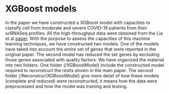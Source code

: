 # XGBoost models
In the paper we have constructed a XGBoost model with capacities to classify cell from moderate and severe COVID-19 patients from their scRNASeq profiles. All the high-throughput data were obtained from the Lia et al [paper](https://www.nature.com/articles/s41591-020-0901-9). With the purpose to assess the capacities of this machine learning techniques, we have constructed two models. One of the models have taked into account the entire set of genes that were reported in the original paper. The second model has reduced the set genes by excluding those genes associated with quality factors. We have organized the material into two folders. One folder (/XGBoostModel) include the constructed model required to reconstruct the reslts shown in the main paper. The second folder (/ReconstructXGBoostModel) give more detail of how these models (complete and reduced) were reconstructed, it means how the data were preprocessed and how the model was training and testing.  

